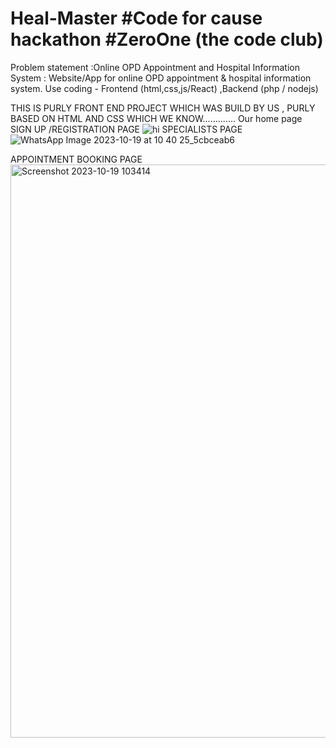 # Heal-Master #Code for cause hackathon #ZeroOne (the code club)
 Problem statement :Online OPD Appointment and Hospital Information System : Website/App for online OPD appointment & hospital information system. Use coding - Frontend
(html,css,js/React) ,Backend (php / nodejs) 



THIS IS   PURLY FRONT END PROJECT WHICH WAS BUILD BY US , PURLY BASED ON HTML AND CSS WHICH WE  KNOW.............
Our home page
SIGN UP /REGISTRATION PAGE
![hi](https://github.com/yasaswini2005/Heal-Master/assets/139364347/196f72e6-64b3-4dc9-945f-1ba348c8545e)
SPECIALISTS PAGE
![WhatsApp Image 2023-10-19 at 10 40 25_5cbceab6](https://github.com/yasaswini2005/Heal-Master/assets/139364347/dc78ca97-c065-4b4f-9174-49afdf78e335)


APPOINTMENT BOOKING PAGE 
<img width="917" alt="Screenshot 2023-10-19 103414" src="https://github.com/yasaswini2005/Heal-Master/assets/139364347/ea95123b-aa47-4d3e-ab3b-8eb357f3702d">
